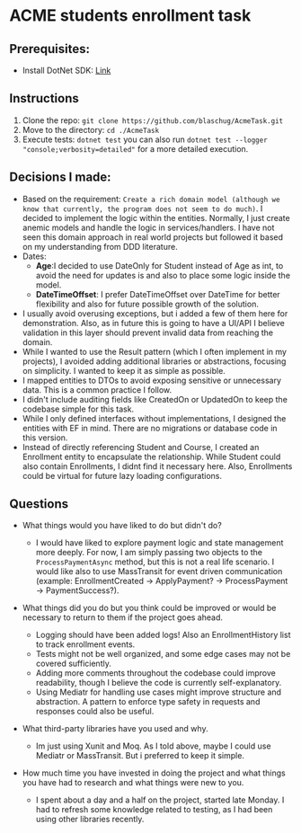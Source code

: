 # ACME students enrollment task

## Prerequisites:
- Install DotNet SDK:  [Link](https://dotnet.microsoft.com/en-us/download/dotnet?cid=getdotnetcorecli)

## Instructions

1) Clone the repo: `git clone https://github.com/blaschug/AcmeTask.git`
2) Move to the directory: `cd ./AcmeTask`
3) Execute tests: `dotnet test` you can also run `dotnet test --logger "console;verbosity=detailed"` for a more detailed execution.


## Decisions I made:
- Based on the requirement: `Create a rich domain model (although we know that currently, the program does not seem to do much)`. I decided to implement the logic within the entities. Normally, I just create anemic models and handle the logic in services/handlers. I have not seen this domain approach in real world projects but followed it based on my understanding from DDD literature.
- Dates:
  - **Age**:I decided to use DateOnly for Student instead of Age as int, to avoid  the need for updates is and also to place some logic inside the model.
  - **DateTimeOffset**: I prefer DateTimeOffset over DateTime for better flexibility and also for future possible growth of the solution.
- I usually avoid overusing exceptions, but i added a few of them here for demonstration. Also, as in future this is going to have a UI/API I believe validation in this layer should prevent invalid data from reaching the domain.
- While I wanted to use the Result pattern (which I often implement in my projects), I avoided adding additional libraries or abstractions, focusing on simplicity. I wanted to keep it as simple as possible.
- I mapped entities to DTOs to avoid exposing sensitive or unnecessary data. This is a common practice I follow.
- I didn't include auditing fields like CreatedOn or UpdatedOn to keep the codebase simple for this task.
- While I only defined interfaces without implementations, I designed the entities with EF in mind. There are no migrations or database code in this version.
- Instead of directly referencing Student and Course, I created an Enrollment entity to encapsulate the relationship. While Student could also contain Enrollments, I didnt find it necessary here. Also, Enrollments could be virtual for future lazy loading configurations.

## Questions

- What things would you have liked to do but didn't do?
  - I would have liked to explore payment logic and state management more deeply. For now, I am simply passing two objects to the `ProcessPaymentAsync` method, but this is not a real life scenario. I would like also to use MassTransit for event driven communication (example: EnrollmentCreated -> ApplyPayment? -> ProcessPayment -> PaymentSuccess?).
- What things did you do but you think could be improved or would be necessary to return to them if the project goes ahead.
  - Logging should have been added logs! Also an EnrollmentHistory list to track enrollment events.
  - Tests might not be well organized, and some edge cases may not be covered sufficiently.
  - Adding more comments throughout the codebase could improve readability, though I believe the code is currently self-explanatory.
  - Using Mediatr for handling use cases might improve structure and abstraction. A pattern to enforce type safety in requests and responses could also be useful. 

- What third-party libraries have you used and why. 
  - Im just using Xunit and Moq. As I told above, maybe I could use Mediatr or MassTransit. But i preferred to keep it simple.
 
- How much time you have invested in doing the project and what things you have had to research and what things were new to you.
  - I spent about a day and a half on the project, started late Monday. I had to refresh some knowledge related to testing, as I had been using other libraries recently.
